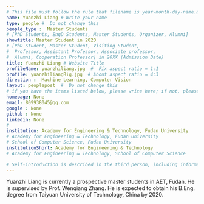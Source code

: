 ```yaml
---
# This file must follow the rule that filename is year-month-day-name.md .
name: Yuanzhi Liang # Write your name
type: people #  Do not change this
people_type :  Master Students
# [PhD Students, EngD Students, Master Students, Organizer, Alumni]
showtitle: Master Student in 2020
# [PhD Student, Master Student, Visiting Student,
#  Professor, Assistant Professor, Associate professor,
#  Alumni, Cooperation Professor] in 20XX (Admission Date)
title: Yuanzhi Liang # Website Title
profileName: yuanzhiliang.jpg  #  Fix aspect ratio = 1:1
profile: yuanzhiliangBig.jpg  # About aspect ratio = 4:3
direction :  Machine Learning, Computer Vision
layout: peoplepost  #  Do not change this
# if you have the items listed below, please write here; if not, please write None.
homepage: None
email: 809938045@qq.com
google : None
github : None
linkedin: None
# 
institution: Academy for Engineering & Technology, Fudan University
# Academy for Engineering & Technology, Fudan University
# School of Computer Science, Fudan University
institutionShort: Academy for Engineering & Technology
# Academy for Engineering & Technology, School of Computer Science

# Self-introduction is described in the third person, including information such as educational experience(B/M/P), graduation career development 
---
```


Yuanzhi Liang is currently a prospective master students in AET, Fudan. He is supervised by Prof. Wenqiang Zhang. He is expected to obtain his B.Eng. degree from Taiyuan University of Technology, China by 2020. 


 

